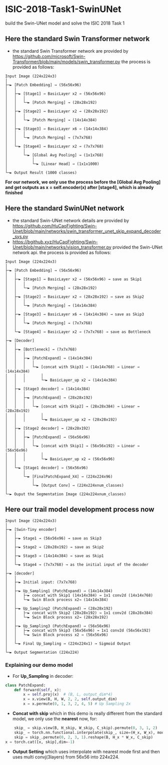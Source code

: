# ISIC-2018-Task1-SwinUNet
build the Swin-UNet model and solve the ISIC 2018 Task 1
## Here the standard Swin Transformer network
* the standard Swin Transformer network are provided by https://github.com/microsoft/Swin-Transformer/blob/main/models/swin_transformer.py
the process is provided as follows:
```plaintxt
Input Image (224x224x3)
│
├─► [Patch Embedding] → (56x56x96)
│   │
│   ├─► [Stage1] → BasicLayer x2 → (56x56x96)
│   │   │
│   │   └─► [Patch Merging] → (28x28x192)
│   │
│   ├─► [Stage2] → BasicLayer x2 → (28x28x192)
│   │   │
│   │   └─► [Patch Merging] → (14x14x384)
│   │
│   ├─► [Stage3] → BasicLayer x6 → (14x14x384)
│   │   │
│   │   └─► [Patch Merging] → (7x7x768)
│   │
│   └─► [Stage4] → BasicLayer x2 → (7x7x768)
│       │
│       └─► [Global Avg Pooling] → (1x1x768)
│           │
│           └─► [Linear Head] → (1x1x1000)
│
└─► Output Result (1000 classes)
```
**For our network, we only use the process before the [Global Avg Pooling] and get outputs as x = self.encoder(x) after [stage4], which is already finished**
## Here the standard SwinUNet network
* the standard Swin-UNet network details are provided by https://github.com/HuCaoFighting/Swin-Unet/blob/main/networks/swin_transformer_unet_skip_expand_decoder_sys.py
* https://bgithub.xyz/HuCaoFighting/Swin-Unet/blob/main/networks/vision_transformer.py provided the Swin-UNet network api.
the process is provided as follows:
```plaintxt
Input Image (224x224x3)
│
├─► [Patch Embedding] → (56x56x96)
│   │
│   ├─► [Stage1] → BasicLayer x2 → (56x56x96) → save as Skip1
│   │   │
│   │   └─► [Patch Merging] → (28x28x192) 
│   │
│   ├─► [Stage2] → BasicLayer x2 → (28x28x192) → save as Skip2
│   │   │
│   │   └─► [Patch Merging] → (14x14x384)
│   │
│   ├─► [Stage3] → BasicLayer x6 → (14x14x384) → save as Skip3
│   │   │
│   │   └─► [Patch Merging] → (7x7x768)
│   │
│   └─► [Stage4] → BasicLayer x2 → (7x7x768) → save as Bottleneck
│
├─► [Decoder]
│   │
│   ├─► [Bottleneck] → (7x7x768)
│   │   │
│   │   ├─► [PatchExpand] → (14x14x384)
│   │   │   │
│   │   │   └─► [concat with Skip3] → (14x14x768) → Linear → (14x14x384)
│   │   │       │
│   │   │       └─► BasicLayer_up x2 → (14x14x384)
│   │
│   ├─► [Stage3 decoder] → (14x14x384)
│   │   │
│   │   ├─► [PatchExpand] → (28x28x192)
│   │   │   │
│   │   │   └─► [concat with Skip2] → (28x28x384) → Linear → (28x28x192)
│   │   │       │
│   │   │       └─► BasicLayer_up x2 → (28x28x192)
│   │
│   ├─► [Stage2 decoder] → (28x28x192)
│   │   │
│   │   ├─► [PatchExpand] → (56x56x96)
│   │   │   │
│   │   │   └─► [concat with Skip1] → (56x56x192) → Linear → (56x56x96)
│   │   │       │
│   │   │       └─► BasicLayer_up x2 → (56x56x96)
│   │
│   └─► [Stage1 decoder] → (56x56x96)
│       │
│       └─► [FinalPatchExpand_X4] → (224x224x96)
│           │
│           └─► [Output Conv] → (224x224xnum_classes)
│
└─► Ouput the Segmentation Image (224x224xnum_classes)
```
## Here our trail model development process now
```plaintxt
Input Image (224x224x3)
│
├─► [Swin-Tiny encoder]
│   │
│   ├─► Stage1 → (56x56x96) → save as Skip3
│   │
│   ├─► Stage2 → (28x28x192) → save as Skip2
│   │
│   ├─► Stage3 → (14x14x384) → save as Skip1
│   │
│   └─► Stage4 → (7x7x768) → as the initial input of the decoder
│
├─► [decoder]
│   │
│   ├─► Initial input: (7x7x768)
│   │
│   ├─► Up_Sampling1 (PatchExpand) → (14x14x384)
│   │   ├─► concat with Skip1 (14x14x384) → 1x1 conv2d (14x14x768)
│   │   └─► Swin Block process x2→ (14x14x384)
│   │
│   ├─► Up_Sampling2 (PatchExpand) → (28x28x192)
│   │   ├─► concat with Skip2 (28x28x192) → 1x1 conv2d (28x28x384)
│   │   └─► Swin Block process x2→ (28x28x192)
│   │
│   ├─► Up_Sampling3 (PatchExpand) → (56x56x96)
│   │   ├─► concat with Skip3 (56x56x96) → 1x1 conv2d (56x56x192)
│   │   └─► Swin Block process x2 → (56x56x96)
│   │
│   └─► Final Up_Sampling → (224x224x1) → Sigmoid Output
│
└─► Output Segmentation (224x224)
```
### Explaining our demo model
* For **Up_Sampling** in decoder:
```python
class PatchExpand:
    def forward(self, x):
        x = self.proj(x)  # (B, L, output_dim*4)
        x = x.view(B, H, W, 2, 2, self.output_dim)
        x = x.permute(0, 1, 3, 2, 4, 5) # Up Sampling 2x
```
* **Concat with skip** which in this demo is really different from the standard model, we only use the **nearest** now, for:
```python
    skip_ = skip.view(B, H_skip, W_skip, C_skip).permute(0, 3, 1, 2)
    skip_ = torch.nn.functional.interpolate(skip_, size=(H_x, W_x), mode='nearest')
    skip = skip_.permute(0, 2, 3, 1).reshape(B, H_x * W_x, C_skip)
x = torch.cat([x, skip],dim=-1)
```
* **Output Setting** which uses interpolate with nearest mode first and then uses multi convj(3layers) from 56x56 into 224x224.
